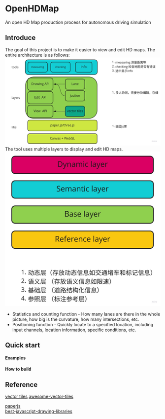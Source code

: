 # OpenHDMap
An open HD Map production process for autonomous driving simulation

## Introduce  
The goal of this project is to make it easier to view and edit HD maps. The entire architecture is as follows:
![Architecture](docs/img/Architecture.jpg)  
The tool uses multiple layers to display and edit HD maps.  
![Layers](docs/img/Layers.jpg)  

* Statistics and counting function - How many lanes are there in the whole picture, how big is the curvature, how many intersections, etc.
* Positioning function - Quickly locate to a specified location, including input channels, location information, specific conditions, etc.


## Quick start

#### Examples

#### How to build
  


## Reference
[vector tiles](https://docs.mapbox.com/vector-tiles/reference/)
[awesome-vector-tiles](https://github.com/mapbox/awesome-vector-tiles)

[paperjs](http://paperjs.org/examples/hit-testing/)  
[best-javascript-drawing-libraries](https://www.slant.co/topics/28/~best-javascript-drawing-libraries)  

